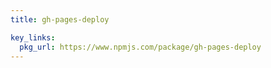 ```yaml
---
title: gh-pages-deploy

key_links:
  pkg_url: https://www.npmjs.com/package/gh-pages-deploy
---
```



